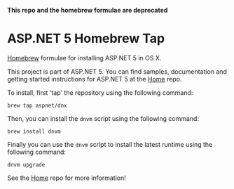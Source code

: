 **This repo and the homebrew formulae are deprecated**

ASP.NET 5 Homebrew Tap
=======================

[Homebrew](http://brew.sh/) formulae for installing ASP.NET 5 in OS X.

This project is part of ASP.NET 5. You can find samples, documentation and getting started instructions for ASP.NET 5 at the [Home](https://github.com/aspnet/home) repo.

To install, first 'tap' the repository using the following command:

```
brew tap aspnet/dnx
```

Then, you can install the `dnvm` script using the following command:

```
brew install dnvm
```

Finally you can use the `dnvm` script to install the latest runtime using the following command:

```
dnvm upgrade
```

See the [Home](https://github.com/aspnet/home) repo for more information!
